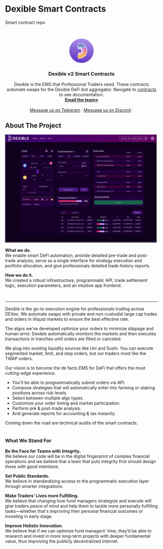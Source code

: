 # Dexible Smart Contracts
Smart contract repo

<!-- PROJECT LOGO -->
<br />
<p align="center">
  <a href="https://github.com/othneildrew/Best-README-Template">
    <img src="https://github.com/BUIDLHub/dexible-contracts/blob/docs/logo.png" alt="Logo" width="80" height="80">
  </a>

  <h3 align="center">Dexible v2 Smart Contracts</h3>

  <p align="center">
    Dexible is the EMS that Professional Traders need. These contracts automate swaps for the Dexible DeFi bot aggregator. Navigate to <a href="https://github.com/BUIDLHub/dexible-contracts/tree/docs/contracts">contracts</a> to see documentation.
    <br />
    <a href="mailto:support@dexible.io"><strong>Email the team»</strong></a>
    <br />
    <br />
    <a href="https://t.me/dexible">Message us on Telegram</a>
    ·
    <a href="https://discord.gg/Xvnh3Ektkc">Message us on Discord</a>
    ·
  </p>
</p>

<!-- ABOUT THE PROJECT -->
## About The Project

<img src="https://github.com/BUIDLHub/dexible-contracts/blob/docs/screenshot.png" alt="screenshot" width="500">

**What we do.** <br/>
We enable smart DeFi automation, provide detailed pre-trade and post-trade analysis, serve as a single interface for strategy execution and portfolio allocation, and give professionals detailed trade history reports.

**How we do it.** <br/>
We created a robust infrastructure, programmatic API, trade settlement logic, execution parameters, and an intuitive app frontend.

<br/>
<hr/>

Dexible is the go-to execution engine for professionals trading across DEXes. We automate swaps with private and non-custodial large cap trades and orders in illiquid markets to ensure the best effective rate. 

The algos we've developed optimize your orders to minimize slippage and human error. Dexible automatically monitors the markets and then executes transactions in tranches until orders are filled or canceled. 

We plug into existing liquidity sources like Uni and Sushi. You can execute segmented market, limit, and stop orders, but our traders most like the TWAP orders.


Our vision is to become the de facto EMS for DeFi that offers the most cutting-edge experience.

* You'll be able to programmatically submit orders via API.
* Compose strategies that will automatically enter into farming or staking positions across risk levels.
* Select between multiple algo types.
* Customize your order timing and market participation.
* Perform pre & post-trade analysis.
* And generate reports for accounting & tax instantly.

Coming down the road are technical audits of the smart contracts.
<br/>
<br/>

### What We Stand For

**Be the Face for Teams with Integrity.** <br/>
We believe our code will be in the digital fingerprint of complex financial operations and we believe that a team that puts integrity first should design these with good intentions.

**Set Public Standards.**  <br/>
We believe in standardizing access to the programmatic execution layer through smarter integrations.

**Make Traders' Lives more Fulfilling.** <br/>
We believe that changing how fund managers strategize and execute will give traders peace of mind and help them to tackle more personally fulfilling tasks—whether that's improving their personal financial outcomes or investing in early stage.

**Improve Holistic Innovation.** <br/>
We believe that if we can optimize fund managers’ time, they’d be able to research and invest in more long-term projects with deeper fundamental value, thus improving the publicly decentralized internet.
